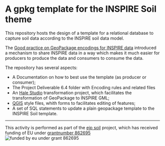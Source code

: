 # A gpkg template for the INSPIRE Soil theme

This repository hosts the design of a template for a relational database to capture soil data according to the INSPIRE soil data model.

The [Good practice on GeoPackage encodings for INSPIRE data](https://github.com/INSPIRE-MIF/gp-geopackage-encodings) introduced a mechanism to share INSPIRE data in a way which makes it much easier for producers to produce the data and consumers to consume the data.

The repository has several aspects:
- A Documentation on how to best use the template (as producer or consumer);
- The Project Deliverable 6.4 folder with Encoding rules and related files
- An [Hale Studio](https://wetransform.to/halestudio/) transformation project, which facilitates the transformation of GeoPackage to INSPIRE GML;
- [QGIS](https://qgis.org/) style files, whith forms to facilitates editing of features;
- A set of SQL statements to update a plain geopackage template to the INSPIRE Soil template.

---
This activity is performed as part of the [ejp soil](https://ejpsoil.eu) project, which has received funding of EU under [grantnumber 862695](https://cordis.europa.eu/project/id/862695)
![funded by eu under grant 862695](https://ejpsoil.eu/fileadmin/_processed_/0/3/csm_Horizon_2020_funding_Thumbnail_a20cd538b7.jpg)
